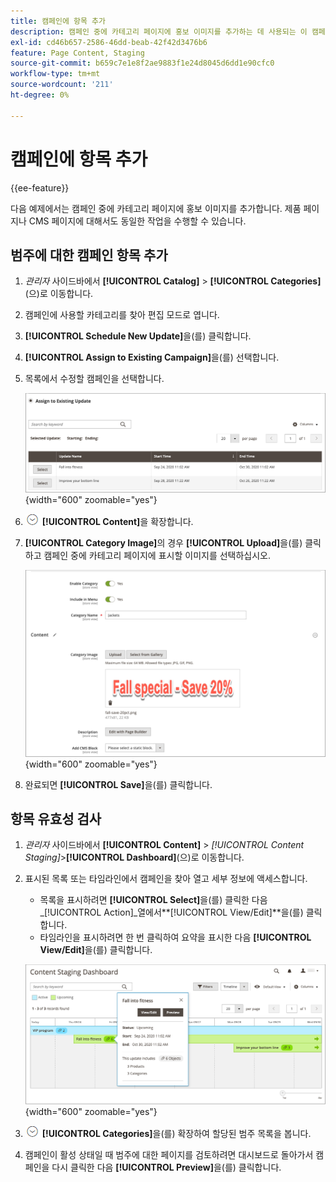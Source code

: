 ```yaml
---
title: 캠페인에 항목 추가
description: 캠페인 중에 카테고리 페이지에 홍보 이미지를 추가하는 데 사용되는 이 캠페인 예제를 검토하십시오.
exl-id: cd46b657-2586-46dd-beab-42f42d3476b6
feature: Page Content, Staging
source-git-commit: b659c7e1e8f2ae9883f1e24d8045d6dd1e90cfc0
workflow-type: tm+mt
source-wordcount: '211'
ht-degree: 0%

---
```


# 캠페인에 항목 추가

{{ee-feature}}

다음 예제에서는 캠페인 중에 카테고리 페이지에 홍보 이미지를 추가합니다. 제품 페이지나 CMS 페이지에 대해서도 동일한 작업을 수행할 수 있습니다.

## 범주에 대한 캠페인 항목 추가

1. _관리자_ 사이드바에서 **[!UICONTROL Catalog]** > **[!UICONTROL Categories]**(으)로 이동합니다.

1. 캠페인에 사용할 카테고리를 찾아 편집 모드로 엽니다.

1. **[!UICONTROL Schedule New Update]**&#x200B;을(를) 클릭합니다.

1. **[!UICONTROL Assign to Existing Campaign]**&#x200B;을(를) 선택합니다.

1. 목록에서 수정할 캠페인을 선택합니다.

   ![기존 캠페인에 할당](./assets/content-staging-assign-to-existing-campaign.png){width="600" zoomable="yes"}

1. ![확장 선택기](../assets/icon-display-expand.png) **[!UICONTROL Content]**&#x200B;을 확장합니다.

1. **[!UICONTROL Category Image]**&#x200B;의 경우 **[!UICONTROL Upload]**&#x200B;을(를) 클릭하고 캠페인 중에 카테고리 페이지에 표시할 이미지를 선택하십시오.

   ![범주 이미지 추가](./assets/content-staging-existing-category-image.png){width="600" zoomable="yes"}

1. 완료되면 **[!UICONTROL Save]**&#x200B;을(를) 클릭합니다.

## 항목 유효성 검사

1. _관리자_ 사이드바에서 **[!UICONTROL Content]** > _[!UICONTROL Content Staging]_>**[!UICONTROL Dashboard]**(으)로 이동합니다.

1. 표시된 목록 또는 타임라인에서 캠페인을 찾아 열고 세부 정보에 액세스합니다.

   - 목록을 표시하려면 **[!UICONTROL Select]**&#x200B;을(를) 클릭한 다음 _[!UICONTROL Action]_열에서&#x200B;**[!UICONTROL View/Edit]**을(를) 클릭합니다.
   - 타임라인을 표시하려면 한 번 클릭하여 요약을 표시한 다음 **[!UICONTROL View/Edit]**&#x200B;을(를) 클릭합니다.

   ![캠페인 세부 정보](./assets/content-staging-dashboard-summary.png){width="600" zoomable="yes"}

1. ![확장 선택기](../assets/icon-display-expand.png) **[!UICONTROL Categories]**&#x200B;을(를) 확장하여 할당된 범주 목록을 봅니다.

1. 캠페인이 활성 상태일 때 범주에 대한 페이지를 검토하려면 대시보드로 돌아가서 캠페인을 다시 클릭한 다음 **[!UICONTROL Preview]**&#x200B;을(를) 클릭합니다.
